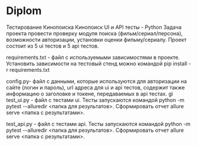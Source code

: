 # Diplom
Тестирование Кинопоиска
Кинопоиск UI и API тесты - Python
Задача проекта провести проверку модуля поиска (фильм/сериал/персона), возможности авторизации, установки оценки фильму/сериалу. Проект состоит из 5 ui тестов и 5 api тестов.

requirements.txt - файл с используемыми зависимостями в проекте. Установить зависимости на тестовый стенд можно командой pip install -r requirements.txt

config.py- файл с данными, которые используются для авторизации на сайте (логин и пароль), url адреса для ui и api тестов, содержит также информацию о заголовке и токене, передаваемых в api тестах.
gi
test_ui.py - файл с тестами ui. Тесты запускаются командой python -m pytest --alluredir <папка для результатов>. Сформировать отчет allure serve <папка с результатами>.

test_api.py - файл с тестами api. Тесты запускаются командой python -m pytest --alluredir <папка для результатов>. Сформировать отчет allure serve <папка с результатами>.

